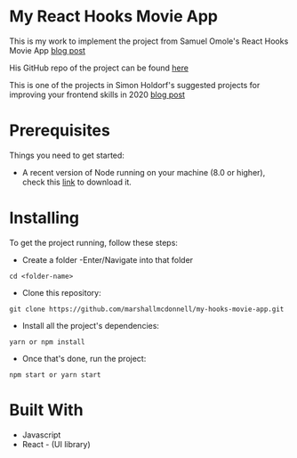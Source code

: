 # My React Hooks Movie App

This is my work to implement the project from Samuel Omole's React Hooks Movie App [blog post](https://www.freecodecamp.org/news/how-to-build-a-movie-search-app-using-react-hooks-24eb72ddfaf7/)

His GitHub repo of the project can be found [here](https://github.com/samie820/hooks-movie-app)

This is one of the projects in Simon Holdorf's suggested projects for improving your frontend skills in 2020 [blog post](https://dev.to/simonholdorf/9-projects-you-can-do-to-become-a-frontend-master-in-2020-n2h)

# Prerequisites
Things you need to get started:
- A recent version of Node running on your machine (8.0 or higher), check this [link](https://nodejs.org/en/download/) to download it.

# Installing
To get the project running, follow these steps:
- Create a folder
-Enter/Navigate into that folder
```
cd <folder-name>
```

- Clone this repository:
```
git clone https://github.com/marshallmcdonnell/my-hooks-movie-app.git
```

- Install all the project's dependencies:
```
yarn or npm install
```
- Once that's done, run the project:
```
npm start or yarn start
```

# Built With
- Javascript
- React - (UI library)

